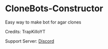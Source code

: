 # CloneBots-Constructor
Easy way to make bot for agar clones

Credits: TrapKilloYT

Support Server: [Discord](http://200bots.ga/)
